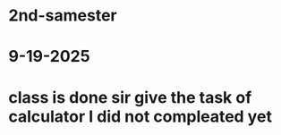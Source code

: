 # 2nd-samester

# 9-19-2025

# class is done sir give the task of calculator I did not compleated yet 